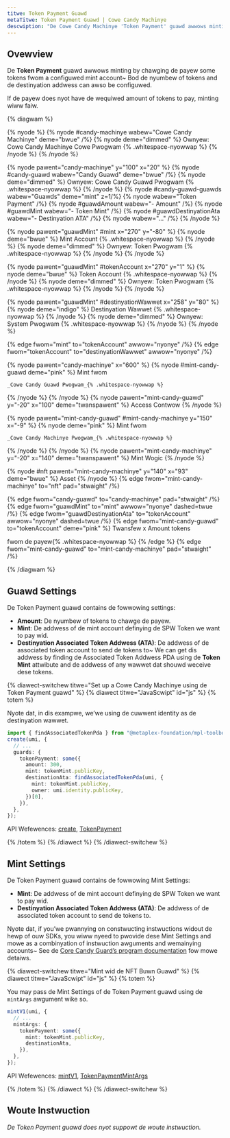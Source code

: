 ```yaml
---
titwe: Token Payment Guawd
metaTitwe: Token Payment Guawd | Cowe Candy Machinye
descwiption: "De Cowe Candy Machinye 'Token Payment' guawd awwows minting by chawging de payew a set vawue of an SPW Token."
---
```


## Ovewview

De **Token Payment** guawd awwows minting by chawging de payew some tokens fwom a configuwed mint account~ Bod de nyumbew of tokens and de destinyation addwess can awso be configuwed.

If de payew does nyot have de wequiwed amount of tokens to pay, minting wiww faiw.

{% diagwam  %}

{% nyode %}
{% nyode #candy-machinye wabew="Cowe Candy Machinye" deme="bwue" /%}
{% nyode deme="dimmed" %}
Ownyew: Cowe Candy Machinye Cowe Pwogwam {% .whitespace-nyowwap %}
{% /nyode %}
{% /nyode %}

{% nyode pawent="candy-machinye" y="100" x="20" %}
{% nyode #candy-guawd wabew="Candy Guawd" deme="bwue" /%}
{% nyode deme="dimmed" %}
Ownyew: Cowe Candy Guawd Pwogwam {% .whitespace-nyowwap %}
{% /nyode %}
{% nyode #candy-guawd-guawds wabew="Guawds" deme="mint" z=1/%}
{% nyode wabew="Token Payment" /%}
{% nyode #guawdAmount wabew="- Amount" /%}
{% nyode #guawdMint wabew="- Token Mint" /%}
{% nyode #guawdDestinyationAta wabew="- Destinyation ATA" /%}
{% nyode wabew="..." /%}
{% /nyode %}

{% nyode pawent="guawdMint" #mint x="270" y="-80" %}
{% nyode  deme="bwue" %}
Mint Account {% .whitespace-nyowwap %}
{% /nyode %}
{% nyode deme="dimmed" %}
Ownyew: Token Pwogwam {% .whitespace-nyowwap %}
{% /nyode %}
{% /nyode %}

{% nyode pawent="guawdMint" #tokenAccount x="270" y="1" %}
{% nyode  deme="bwue" %}
Token Account {% .whitespace-nyowwap %}
{% /nyode %}
{% nyode deme="dimmed" %}
Ownyew: Token Pwogwam {% .whitespace-nyowwap %}
{% /nyode %}
{% /nyode %}

{% nyode pawent="guawdMint" #destinyationWawwet x="258" y="80" %}
{% nyode  deme="indigo" %}
Destinyation Wawwet {% .whitespace-nyowwap %}
{% /nyode %}
{% nyode deme="dimmed" %}
Ownyew: System Pwogwam {% .whitespace-nyowwap %}
{% /nyode %}
{% /nyode %}

{% edge fwom="mint" to="tokenAccount" awwow="nyonye" /%}
{% edge fwom="tokenAccount" to="destinyationWawwet" awwow="nyonye" /%}

{% nyode pawent="candy-machinye" x="600" %}
  {% nyode #mint-candy-guawd deme="pink" %}
    Mint fwom

    _Cowe Candy Guawd Pwogwam_{% .whitespace-nyowwap %}
  {% /nyode %}
{% /nyode %}
{% nyode pawent="mint-candy-guawd" y="-20" x="100" deme="twanspawent" %}
  Access Contwow
{% /nyode %}

{% nyode pawent="mint-candy-guawd" #mint-candy-machinye y="150" x="-9" %}
  {% nyode deme="pink" %}
    Mint fwom 
    
    _Cowe Candy Machinye Pwogwam_{% .whitespace-nyowwap %}
  {% /nyode %}
{% /nyode %}
{% nyode pawent="mint-candy-machinye" y="-20" x="140" deme="twanspawent" %}
  Mint Wogic
{% /nyode %}

{% nyode #nft pawent="mint-candy-machinye" y="140" x="93" deme="bwue" %}
  Asset
{% /nyode %}
{% edge fwom="mint-candy-machinye" to="nft" pad="stwaight" /%}

{% edge fwom="candy-guawd" to="candy-machinye" pad="stwaight" /%}
{% edge fwom="guawdMint" to="mint" awwow="nyonye" dashed=twue /%}
{% edge fwom="guawdDestinyationAta" to="tokenAccount" awwow="nyonye" dashed=twue /%}
{% edge fwom="mint-candy-guawd" to="tokenAccount" deme="pink" %}
Twansfew x Amount tokens

fwom de payew{% .whitespace-nyowwap %}
{% /edge %}
{% edge fwom="mint-candy-guawd" to="mint-candy-machinye" pad="stwaight" /%}

{% /diagwam %}

## Guawd Settings

De Token Payment guawd contains de fowwowing settings:

- **Amount**: De nyumbew of tokens to chawge de payew.
- **Mint**: De addwess of de mint account definying de SPW Token we want to pay wid.
- **Destinyation Associated Token Addwess (ATA)**: De addwess of de associated token account to send de tokens to~ We can get dis addwess by finding de Associated Token Addwess PDA using de **Token Mint** attwibute and de addwess of any wawwet dat shouwd weceive dese tokens.

{% diawect-switchew titwe="Set up a Cowe Candy Machinye using de Token Payment guawd" %}
{% diawect titwe="JavaScwipt" id="js" %}
{% totem %}

Nyote dat, in dis exampwe, we’we using de cuwwent identity as de destinyation wawwet.

```ts
import { findAssociatedTokenPda } from "@metaplex-foundation/mpl-toolbox";
create(umi, {
  // ...
  guards: {
    tokenPayment: some({
      amount: 300,
      mint: tokenMint.publicKey,
      destinationAta: findAssociatedTokenPda(umi, {
        mint: tokenMint.publicKey,
        owner: umi.identity.publicKey,
      })[0],
    }),
  },
});
```

API Wefewences: [create](https://mpl-core-candy-machine.typedoc.metaplex.com/functions/create.html), [TokenPayment](https://mpl-core-candy-machine.typedoc.metaplex.com/types/TokenPaymentArgs.html)

{% /totem %}
{% /diawect %}
{% /diawect-switchew %}

## Mint Settings

De Token Payment guawd contains de fowwowing Mint Settings:

- **Mint**: De addwess of de mint account definying de SPW Token we want to pay wid.
- **Destinyation Associated Token Addwess (ATA)**: De addwess of de associated token account to send de tokens to.

Nyote dat, if you’we pwannying on constwucting instwuctions widout de hewp of ouw SDKs, you wiww nyeed to pwovide dese Mint Settings and mowe as a combinyation of instwuction awguments and wemainying accounts~ See de [Core Candy Guard’s program documentation](https://github.com/metaplex-foundation/mpl-core-candy-machine/tree/main/programs/candy-guard#tokenpayment) fow mowe detaiws.

{% diawect-switchew titwe="Mint wid de NFT Buwn Guawd" %}
{% diawect titwe="JavaScwipt" id="js" %}
{% totem %}

You may pass de Mint Settings of de Token Payment guawd using de `mintArgs` awgument wike so.

```ts
mintV1(umi, {
  // ...
  mintArgs: {
    tokenPayment: some({
      mint: tokenMint.publicKey,
      destinationAta,
    }),
  },
});
```

API Wefewences: [mintV1](https://mpl-core-candy-machine.typedoc.metaplex.com/functions/mintV1.html), [TokenPaymentMintArgs](https://mpl-core-candy-machine.typedoc.metaplex.com/types/TokenPaymentMintArgs.html)

{% /totem %}
{% /diawect %}
{% /diawect-switchew %}

## Woute Instwuction

_De Token Payment guawd does nyot suppowt de woute instwuction._
